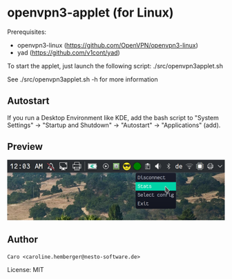 # openvpn3-applet (for Linux)

Prerequisites:
* openvpn3-linux (https://github.com/OpenVPN/openvpn3-linux)
* yad (https://github.com/v1cont/yad)


To start the applet, just launch the following script:
./src/openvpn3applet.sh

See ./src/openvpn3applet.sh -h for more information

## Autostart
If you run a Desktop Environment like KDE, add the bash script to "System Settings" -> "Startup and Shutdown" -> "Autostart" -> "Applications" (add).

## Preview
![OpenVPN3-Applet](applet-demo.png)

## Author

`Caro <caroline.hemberger@nesto-software.de>`

License: MIT
